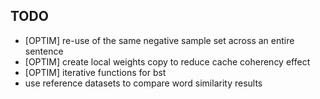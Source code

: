 ## TODO

* [OPTIM] re-use of the same negative sample set across an entire sentence
* [OPTIM] create local weights copy to reduce cache coherency effect
* [OPTIM] iterative functions for bst
* use reference datasets to compare word similarity results
